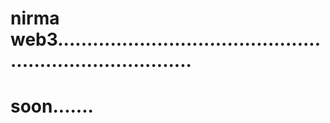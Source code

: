 # nirma web3............................................................................
# soon.......
